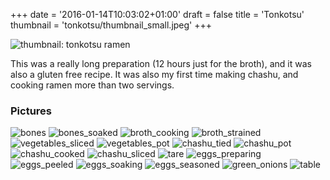 +++
date = '2016-01-14T10:03:02+01:00'
draft = false
title = 'Tonkotsu'
thumbnail = 'tonkotsu/thumbnail_small.jpeg'
+++

![thumbnail: tonkotsu ramen](thumbnail.jpeg)

This was a really long preparation (12 hours just for the broth), and it was also a gluten free recipe.
It was also my first time making chashu, and cooking ramen more than two servings.

### Pictures

![bones](bones.jpeg)
![bones_soaked](bones_soaked.jpeg)
![broth_cooking](broth_cooking.jpeg)
![broth_strained](broth_strained.jpeg)
![vegetables_sliced](vegetables_sliced.jpeg)
![vegetables_pot](vegetables_pot.jpeg)
![chashu_tied](chashu_tied.jpeg)
![chashu_pot](chashu_pot.jpeg)
![chashu_cooked](chashu_cooked.jpeg)
![chashu_sliced](chashu_sliced.jpeg)
![tare](tare.jpeg)
![eggs_preparing](eggs_preparing.jpeg)
![eggs_peeled](eggs_peeled.jpeg)
![eggs_soaking](eggs_soaking.jpeg)
![eggs_seasoned](eggs_seasoned.jpeg)
![green_onions](green_onions.jpeg)
![table](table.jpeg)